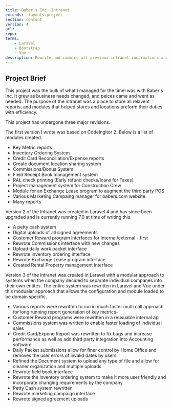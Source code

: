 ```yaml
---
title: Baber's Inc. Intranet
extends: _layouts.project
section: content
version: 4
url:
repo:
terms:
    - Laravel
    - Bootstrap
    - Vue
description: Rewrite and combine all previous intranet incarnations and separate the distinct companies while maintaining a single mega repo.
---
```

## Project Brief

This project was the bulk of what I managed for the timeI was with Baber's Inc.  It grew as business needs changed, and peices came and went as needed. The purpose of the intranet was a place to store all relavent reports, and modules that helped stores and locations preform their duties with efficiency.

This project has undergone three major revisions.

The first version I wrote was based on CodeIngitor 2.  Below is a list of modules created.

- Key Metric reports
- Inventory Ordering System
- Credit Card Reconciliation/Expense reports
- Create document location sharing system
- Commissions/Bonus System
- Field Receipt Book management system
- RAL check printing (Early refund checks/loans for Taxes)
- Project management system for Construction Crew
- Module for an Exchange Lease program to augment the third party POS
- Various Marketing Campaing manager for babers.com website
- Many reports

Version 2 of the Intranet was created in Laravel 4 and has since been upgraded and is currently running 7.0 at time of writing this.

- A petty cash system
- Digital uploads of all signed agreements
- Customer Reward program interfaces for internal/external - first
- Rewrote Commissions interface with new changes
- Upload daily work packet interface
- Rewrote inventory ordering interface
- Rewrote Exchange Lease program interface
- Created Rental Property management interface

Version 3 of the intranet was created in Laravel with a modular approach to systems when the company decided to separate individual companes into their own entites.  The entire system was rewritten in Laravel and Vue under this modualar approach that allows the configuration and module loaded to be domain specific.

- Various reports were rewritten to run in  much faster multi call approach for long running report generation of key metrics-
- Customer Reward programs were rewritten in a reusuable internal api
- Commissions system was written to enable faster loading of individual sales
- Credit Card/Expene Report was rewritten to fix bugs and increase performance as well as add third party integration into Accounting software
- Daily Packet submissions allow for finer control by Home Office and removes the user errors of invalid dates by users
- Refined the Document system to upload any type of file and allow for cleaner organization and multiple uploads
- Rewrote field book interface
- Rewrote the inventory ordering system to make it more user friendly and incorporate changing requirements by the company
- Petty Cash system rewritten
- Rewrote marketing campaign interface
- Rewrote signed agreement uploads 





